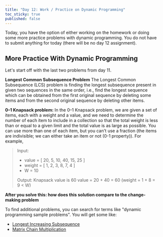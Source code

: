 ```yaml
---
title: "Day 12: Work / Practice on Dynamic Programming"
toc_sticky: true
published: false
---
```


Today, you have the option of either working on the homework or doing some more practice problems with dynamic programming.  You do not have to submit anything for today (there will be no day 12 assignment).

## More Practice With Dynamic Programming

Let's start off with the last two problems from day 11.

**Longest Common Subsequence Problem**
The Longest Common Subsequence (LCS) problem is finding the longest subsequence present in given two sequences in the same order, i.e., find the longest sequence which can be obtained from the first original sequence by deleting some items and from the second original sequence by deleting other items.

**0–1 Knapsack problem:**
In the 0–1 Knapsack problem, we are given a set of items, each with a weight and a value, and we need to determine the number of each item to include in a collection so that the total weight is less than or equal to a given limit and the total value is as large as possible.  You can use more than one of each item, but you can't use a fraction (the items are indivisible; we can either take an item or not (0-1 property)). For example,

> Input:
>  - value = [ 20, 5, 10, 40, 15, 25 ]
>  - weight = [ 1, 2, 3, 8, 7, 4 ]
>  - W = 10
>
> Output: Knapsack value is 60 value = 20 + 40 = 60 (weight = 1 + 8 = 9 < W)

**After you solve this: how does this solution compare to the change-making problem**

To find additional problems, you can search for terms like "dynamic programming sample problems".  You will get some like:
* [Longest Increasing Subsequence](https://www.techiedelight.com/longest-increasing-subsequence-using-dynamic-programming/)
* [Matrix Chain Multiplication](https://www.techiedelight.com/matrix-chain-multiplication/)